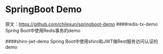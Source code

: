 # SpringBoot Demo
原文：https://github.com/chilexun/springboot-demo
####redis-tx-demo
Spring Boot中使用Redis事务的demo

####shiro-jwt-demo
Spring Boot中使用shiro和JWT做Rest服务访问认证的demo
